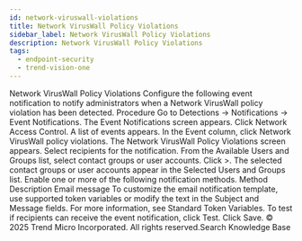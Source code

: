 ```yaml
---
id: network-viruswall-violations
title: Network VirusWall Policy Violations
sidebar_label: Network VirusWall Policy Violations
description: Network VirusWall Policy Violations
tags:
  - endpoint-security
  - trend-vision-one
---
```


 Network VirusWall Policy Violations Configure the following event notification to notify administrators when a Network VirusWall policy violation has been detected. Procedure Go to Detections → Notifications → Event Notifications. The Event Notifications screen appears. Click Network Access Control. A list of events appears. In the Event column, click Network VirusWall policy violations. The Network VirusWall Policy Violations screen appears. Select recipients for the notification. From the Available Users and Groups list, select contact groups or user accounts. Click >. The selected contact groups or user accounts appear in the Selected Users and Groups list. Enable one or more of the following notification methods. Method Description Email message To customize the email notification template, use supported token variables or modify the text in the Subject and Message fields. For more information, see Standard Token Variables. To test if recipients can receive the event notification, click Test. Click Save. © 2025 Trend Micro Incorporated. All rights reserved.Search Knowledge Base